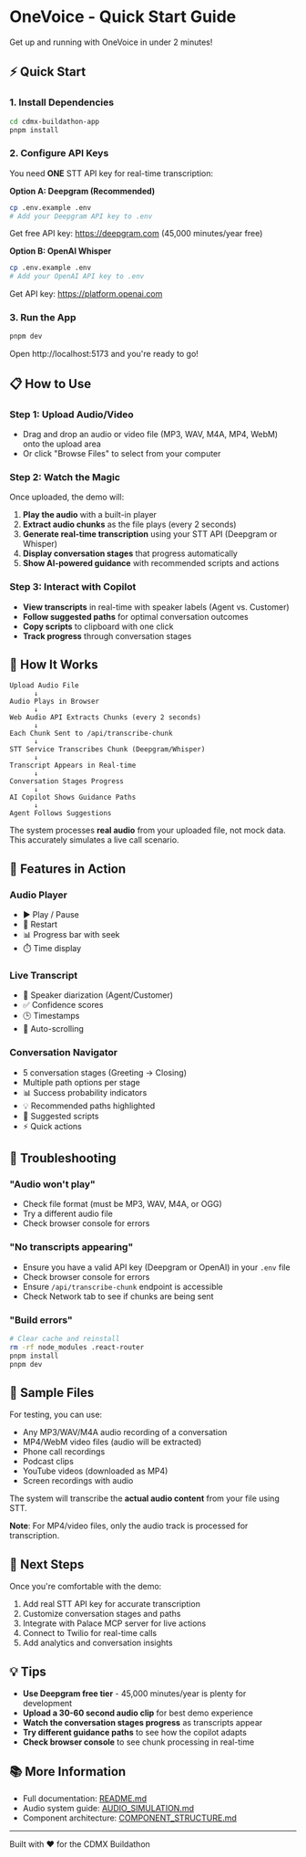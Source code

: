 # OneVoice - Quick Start Guide

Get up and running with OneVoice in under 2 minutes!

## ⚡ Quick Start

### 1. Install Dependencies

```bash
cd cdmx-buildathon-app
pnpm install
```

### 2. Configure API Keys

You need **ONE** STT API key for real-time transcription:

**Option A: Deepgram (Recommended)**
```bash
cp .env.example .env
# Add your Deepgram API key to .env
```
Get free API key: https://deepgram.com (45,000 minutes/year free)

**Option B: OpenAI Whisper**
```bash
cp .env.example .env
# Add your OpenAI API key to .env
```
Get API key: https://platform.openai.com

### 3. Run the App

```bash
pnpm dev
```

Open http://localhost:5173 and you're ready to go!

## 📋 How to Use

### Step 1: Upload Audio/Video
- Drag and drop an audio or video file (MP3, WAV, M4A, MP4, WebM) onto the upload area
- Or click "Browse Files" to select from your computer

### Step 2: Watch the Magic
Once uploaded, the demo will:
1. **Play the audio** with a built-in player
2. **Extract audio chunks** as the file plays (every 2 seconds)
3. **Generate real-time transcription** using your STT API (Deepgram or Whisper)
4. **Display conversation stages** that progress automatically
5. **Show AI-powered guidance** with recommended scripts and actions

### Step 3: Interact with Copilot
- **View transcripts** in real-time with speaker labels (Agent vs. Customer)
- **Follow suggested paths** for optimal conversation outcomes
- **Copy scripts** to clipboard with one click
- **Track progress** through conversation stages

## 🎯 How It Works

```
Upload Audio File
      ↓
Audio Plays in Browser
      ↓
Web Audio API Extracts Chunks (every 2 seconds)
      ↓
Each Chunk Sent to /api/transcribe-chunk
      ↓
STT Service Transcribes Chunk (Deepgram/Whisper)
      ↓
Transcript Appears in Real-time
      ↓
Conversation Stages Progress
      ↓
AI Copilot Shows Guidance Paths
      ↓
Agent Follows Suggestions
```

The system processes **real audio** from your uploaded file, not mock data. This accurately simulates a live call scenario.

## 🎨 Features in Action

### Audio Player
- ▶️ Play / Pause
- 🔄 Restart
- 📊 Progress bar with seek
- ⏱️ Time display

### Live Transcript
- 👤 Speaker diarization (Agent/Customer)
- ✅ Confidence scores
- 🕒 Timestamps
- 📜 Auto-scrolling

### Conversation Navigator
- 5 conversation stages (Greeting → Closing)
- Multiple path options per stage
- 📊 Success probability indicators
- 💡 Recommended paths highlighted
- 📝 Suggested scripts
- ⚡ Quick actions

## 🐛 Troubleshooting

### "Audio won't play"
- Check file format (must be MP3, WAV, M4A, or OGG)
- Try a different audio file
- Check browser console for errors

### "No transcripts appearing"
- Ensure you have a valid API key (Deepgram or OpenAI) in your `.env` file
- Check browser console for errors
- Ensure `/api/transcribe-chunk` endpoint is accessible
- Check Network tab to see if chunks are being sent

### "Build errors"
```bash
# Clear cache and reinstall
rm -rf node_modules .react-router
pnpm install
pnpm dev
```

## 📁 Sample Files

For testing, you can use:
- Any MP3/WAV/M4A audio recording of a conversation
- MP4/WebM video files (audio will be extracted)
- Phone call recordings
- Podcast clips
- YouTube videos (downloaded as MP4)
- Screen recordings with audio

The system will transcribe the **actual audio content** from your file using STT.

**Note**: For MP4/video files, only the audio track is processed for transcription.

## 🚀 Next Steps

Once you're comfortable with the demo:
1. Add real STT API key for accurate transcription
2. Customize conversation stages and paths
3. Integrate with Palace MCP server for live actions
4. Connect to Twilio for real-time calls
5. Add analytics and conversation insights

## 💡 Tips

- **Use Deepgram free tier** - 45,000 minutes/year is plenty for development
- **Upload a 30-60 second audio clip** for best demo experience
- **Watch the conversation stages progress** as transcripts appear
- **Try different guidance paths** to see how the copilot adapts
- **Check browser console** to see chunk processing in real-time

## 📚 More Information

- Full documentation: [README.md](./README.md)
- Audio system guide: [AUDIO_SIMULATION.md](./AUDIO_SIMULATION.md)
- Component architecture: [COMPONENT_STRUCTURE.md](./COMPONENT_STRUCTURE.md)

---

Built with ❤️ for the CDMX Buildathon
